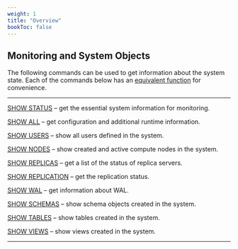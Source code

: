 ```yaml
---
weight: 1
title: "Overview"
bookToc: false
---
```


## Monitoring and System Objects

The following commands can be used to get information about the system state. Each of the commands
below has an [equivalent function](/docs/sql/functions/system) for convenience.

---

[SHOW STATUS](/docs/monitoring/show) – get the essential system information for monitoring.

[SHOW ALL](/docs/configuration/show) – get configuration and additional runtime information.

[SHOW USERS](/docs/users/show) – show all users defined in the system.

[SHOW NODES](/docs/cluster/show) – show created and active compute nodes in the system.

[SHOW REPLICAS](/docs/repl/show_replicas) – get a list of the status of replica servers.

[SHOW REPLICATION](/docs/repl/show) – get the replication status.

[SHOW WAL](/docs/storage/show) – get information about WAL.

[SHOW SCHEMAS](/docs/sql/ddl/schemas/show) – show schema objects created in the system.

[SHOW TABLES](/docs/sql/ddl/tables/show) – show tables created in the system.

[SHOW VIEWS](/docs/sql/ddl/views/show) – show views created in the system.

---
